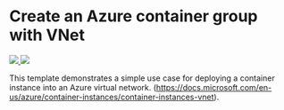 # Create an Azure container group with VNet

<a href="https://portal.azure.com/#create/Microsoft.Template/uri/https%3A%2F%2Fraw.githubusercontent.com%2FAzure%2Fazure-quickstart-templates%2Fmaster%2F101-aci-vnet%2Fazuredeploy.json" target="_blank">
    <img src="http://azuredeploy.net/deploybutton.png"/>
</a>
<a href="http://armviz.io/#/?load=https%3A%2F%2Fraw.githubusercontent.com%2FAzure%2Fazure-quickstart-templates%2Fmaster%2F101-aci-vnet%2Fazuredeploy.json" target="_blank">
    <img src="http://armviz.io/visualizebutton.png"/>
</a>

This template demonstrates a simple use case for deploying a container instance into an Azure virtual network. (https://docs.microsoft.com/en-us/azure/container-instances/container-instances-vnet).
